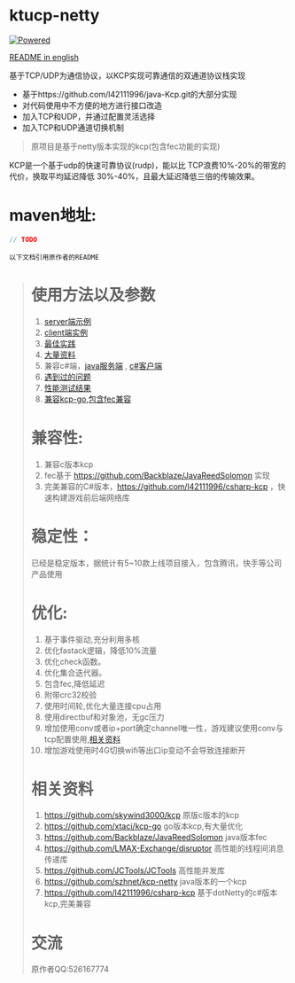 # ktucp-netty

[![Powered][2]][1]

[1]: https://github.com/skywind3000/kcp
[2]: http://skywind3000.github.io/word/images/kcp.svg

[README in english](https://github.com/hjcenry/ktucp-netty/README.en.md)

基于TCP/UDP为通信协议，以KCP实现可靠通信的双通道协议栈实现

- 基于https://github.com/l42111996/java-Kcp.git的大部分实现
- 对代码使用中不方便的地方进行接口改造
- 加入TCP和UDP，并通过配置灵活选择
- 加入TCP和UDP通道切换机制


> 原项目是基于netty版本实现的kcp(包含fec功能的实现)

KCP是一个基于udp的快速可靠协议(rudp)，能以比 TCP浪费10%-20%的带宽的代价，换取平均延迟降低 30%-40%，且最大延迟降低三倍的传输效果。

# maven地址:

```java
// TODO
```

`以下文档引用原作者的README`

> # 使用方法以及参数
> 1. [server端示例](https://github.com/l42111996/hjcenry/ktucp-netty/src/main/test/KcpRttExampleServer.java)
> 2. [client端实例](https://github.com/l42111996/hjcenry/ktucp-netty/src/main/test/KcpRttExampleClient.java)
> 3. [最佳实践](https://github.com/skywind3000/kcp/wiki/KCP-Best-Practice)
> 4. [大量资料](https://github.com/skywind3000/kcp)
> 5. 兼容c#端，[java服务端](https://github.com/l42111996/java-Kcp/blob/master/kcp-example/src/main/java/test/Kcp4sharpExampleServer.java) , [c#客户端](https://github.com/l42111996/csharp-kcp/blob/master/example-Kcp/KcpRttExampleClient.cs)
> 6. [遇到过的问题](https://github.com/l42111996/java-Kcp/blob/master/QA.md)
> 7. [性能测试结果](https://github.com/l42111996/java-Kcp/blob/master/Benchmark.md)
> 8. [兼容kcp-go,包含fec兼容](https://github.com/l42111996/java-Kcp/blob/master/kcp-example/src/main/java/test/Kcp4GoExampleClient.java)
> 
> 
> # 兼容性:
> 1. 兼容c版本kcp
> 2. fec基于 https://github.com/Backblaze/JavaReedSolomon 实现
> 3. 完美兼容的C#版本，https://github.com/l42111996/csharp-kcp ，快速构建游戏前后端网络库
> 
> # 稳定性：
> 已经是稳定版本，据统计有5~10款上线项目接入，包含腾讯，快手等公司产品使用
> 
> # 优化:
> 1. 基于事件驱动,充分利用多核
> 2. 优化fastack逻辑，降低10%流量
> 3. 优化check函数。
> 4. 优化集合迭代器。
> 5. 包含fec,降低延迟
> 6. 附带crc32校验
> 7. 使用时间轮,优化大量连接cpu占用
> 8. 使用directbuf和对象池，无gc压力
> 9. 增加使用conv或者ip+port确定channel唯一性，游戏建议使用conv与tcp配置使用,[相关资料](https://github.com/skywind3000/kcp/wiki/Cooperate-With-Tcp-Server)
> 10. 增加游戏使用时4G切换wifi等出口ip变动不会导致连接断开
> 
> # 相关资料
> 1. https://github.com/skywind3000/kcp 原版c版本的kcp
> 2. https://github.com/xtaci/kcp-go go版本kcp,有大量优化
> 3. https://github.com/Backblaze/JavaReedSolomon java版本fec
> 4. https://github.com/LMAX-Exchange/disruptor 高性能的线程间消息传递库
> 5. https://github.com/JCTools/JCTools 高性能并发库
> 6. https://github.com/szhnet/kcp-netty java版本的一个kcp
> 7. https://github.com/l42111996/csharp-kcp 基于dotNetty的c#版本kcp,完美兼容
>    
>    
> # 交流
> 原作者QQ:526167774
   
    
